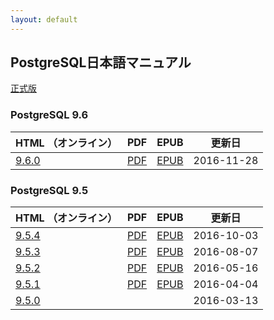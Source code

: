 ```yaml
---
layout: default
---
```

## PostgreSQL日本語マニュアル

[正式版](http://www.postgresql.jp/document/)

### PostgreSQL 9.6

| HTML （オンライン）           | PDF                                           | EPUB                                         | 更新日     |
|:------------------------------|:---------------------------------------------:|:--------------------------------------------:|:----------:|
| [9.6.0](jpug-doc/9.6.0/html/) | [PDF](jpug-doc/9.6.0/postgresql-9.6.0-A4.pdf) | [EPUB](jpug-doc/9.6.0/postgresql-9.6.0.epub) | 2016-11-28 |

### PostgreSQL 9.5

| HTML （オンライン）           | PDF                                           | EPUB                                         | 更新日     |
|:------------------------------|:---------------------------------------------:|:--------------------------------------------:|:----------:|
| [9.5.4](jpug-doc/9.5.4/html/) | [PDF](jpug-doc/9.5.4/postgresql-9.5.4-A4.pdf) | [EPUB](jpug-doc/9.5.4/postgresql-9.5.4.epub) | 2016-10-03 |
| [9.5.3](jpug-doc/9.5.3/html/) | [PDF](jpug-doc/9.5.3/postgresql-9.5.3-A4.pdf) | [EPUB](jpug-doc/9.5.3/postgresql-9.5.3.epub) | 2016-08-07 |
| [9.5.2](jpug-doc/9.5.2/html/) | [PDF](jpug-doc/9.5.2/postgresql-9.5.2-A4.pdf) | [EPUB](jpug-doc/9.5.2/postgresql-9.5.2.epub) | 2016-05-16 |
| [9.5.1](jpug-doc/9.5.1/html/) | [PDF](jpug-doc/9.5.1/postgresql-9.5.1-A4.pdf) | [EPUB](jpug-doc/9.5.1/postgresql-9.5.1.epub) | 2016-04-04 |
| [9.5.0](jpug-doc/9.5.0/html/) |                                               |                                              | 2016-03-13 |
